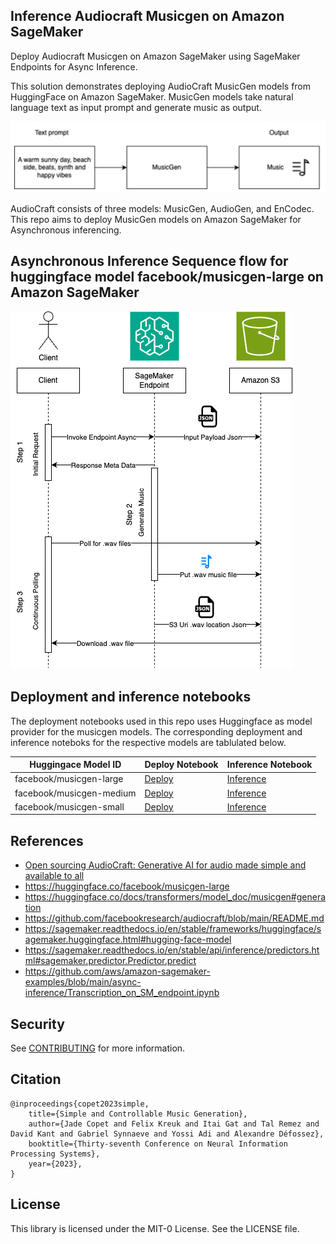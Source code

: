 ## Inference Audiocraft Musicgen on Amazon SageMaker

Deploy Audiocraft Musicgen on Amazon SageMaker using SageMaker Endpoints for Async Inference. 

This solution demonstrates deploying AudioCraft MusicGen models from HuggingFace on Amazon SageMaker. MusicGen models take natural language text as input prompt and generate music as output.

![MusicGen Models](assets/image.png)

AudioCraft consists of three models: MusicGen, AudioGen, and EnCodec. This repo aims to deploy MusicGen models on Amazon SageMaker for Asynchronous inferencing.

## Asynchronous Inference Sequence flow for huggingface model facebook/musicgen-large on Amazon SageMaker

![alt text](assets/image-1.png)

## Deployment and inference notebooks

The deployment notebooks used in this repo uses Huggingface as model provider for the musicgen models. The corresponding deployment and inference noteboks for the respective models are tablulated below.

| Huggingace Model ID | Deploy Notebook | Inference Notebook |
| -- | -- | -- |
| facebook/musicgen-large | [Deploy](musicgen-large/deploy-musicgen-large.ipynb) | [Inference](musicgen-large/infer-async.ipynb) |
| facebook/musicgen-medium | [Deploy](musicgen-medium/deploy-musicgen-medium.ipynb) | [Inference](musicgen-medium/infer-async.ipynb) |
| facebook/musicgen-small | [Deploy](musicgen-small/deploy-musicgen-small.ipynb) | [Inference](musicgen-small/infer-async.ipynb) |

## References
- [Open sourcing AudioCraft: Generative AI for audio made simple and available to all](https://ai.meta.com/blog/audiocraft-musicgen-audiogen-encodec-generative-ai-audio/)
- https://huggingface.co/facebook/musicgen-large
- https://huggingface.co/docs/transformers/model_doc/musicgen#generation
- https://github.com/facebookresearch/audiocraft/blob/main/README.md
- https://sagemaker.readthedocs.io/en/stable/frameworks/huggingface/sagemaker.huggingface.html#hugging-face-model
- https://sagemaker.readthedocs.io/en/stable/api/inference/predictors.html#sagemaker.predictor.Predictor.predict
- https://github.com/aws/amazon-sagemaker-examples/blob/main/async-inference/Transcription_on_SM_endpoint.ipynb


## Security

See [CONTRIBUTING](CONTRIBUTING.md#security-issue-notifications) for more information.

## Citation
```
@inproceedings{copet2023simple,
    title={Simple and Controllable Music Generation},
    author={Jade Copet and Felix Kreuk and Itai Gat and Tal Remez and David Kant and Gabriel Synnaeve and Yossi Adi and Alexandre Défossez},
    booktitle={Thirty-seventh Conference on Neural Information Processing Systems},
    year={2023},
}
```

## License

This library is licensed under the MIT-0 License. See the LICENSE file.

